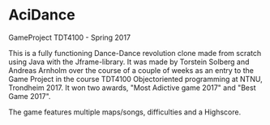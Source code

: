 # AciDance
GameProject TDT4100 - Spring 2017

This is a fully functioning Dance-Dance revolution clone made from scratch using Java with the Jframe-library.
It was made by Torstein Solberg and Andreas Arnholm over the course of a couple of weeks as an entry to the 
Game Project in the course TDT4100 Objectoriented programming at NTNU, Trondheim 2017. It won two awards, 
"Most Adictive game 2017" and "Best Game 2017".

The game features multiple maps/songs, difficulties and a Highscore. 

